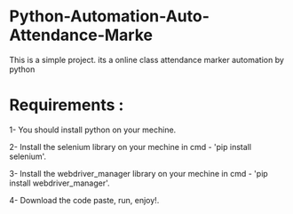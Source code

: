 # Python-Automation-Auto-Attendance-Marke
This is a simple project. its a online class attendance marker automation by python 

# Requirements :

1- You should install python on your mechine.

2- Install the selenium library  on your mechine in cmd - 'pip install selenium'.

3- Install the webdriver_manager library on your mechine in cmd - 'pip install webdriver_manager'.

4- Download the code paste, run, enjoy!.
